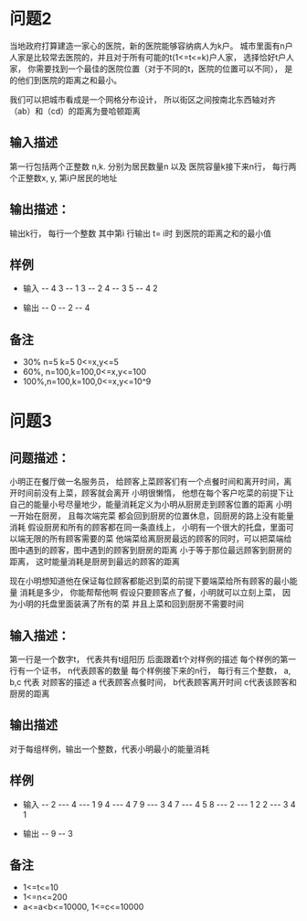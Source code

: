 
# 问题2
当地政府打算建造一家心的医院，新的医院能够容纳病人为k户。
城市里面有n户人家是比较常去医院的，并且对于所有可能的t(1<=t<=k)户人家，
选择恰好t户人家， 你需要找到一个最佳的医院位置（对于不同的t，医院的位置可以不同），
是的他们到医院的距离之和最小。

我们可以把城市看成是一个网格分布设计， 所以街区之间按南北东西轴对齐
（ab）和（cd）的距离为曼哈顿距离

## 输入描述

第一行包括两个正整数 n,k. 分别为居民数量n 以及
医院容量k接下来n行， 每行两个正整数x, y, 第i户居民的地址


## 输出描述：
输出k行， 每行一个整数 其中第i 行输出
t= i时 到医院的距离之和的最小值


## 样例
- 输入
-- 4 3
-- 1 3
-- 2 4
-- 3 5
-- 4 2

- 输出
-- 0
-- 2
-- 4

## 备注
- 30% n=5 k=5 0<=x,y<=5
- 60%, n=100,k=100,0<=x,y<=100
- 100%,n=100,k=100,0<=x,y<=10^9
 

# 问题3

## 问题描述：
小明正在餐厅做一名服务员， 给顾客上菜顾客们有一个点餐时间和离开时间，离开时间前没有上菜，顾客就会离开
小明很懒惰， 他想在每个客户吃菜的前提下让自己的能量小号尽量地少，能量消耗定义为小明从厨房走到顾客位置的距离
小明一开始在厨房， 且每次端完菜 都会回到厨房的位置休息，回厨房的路上没有能量消耗
假设厨房和所有的顾客都在同一条直线上， 小明有一个很大的托盘，里面可以端无限的所有顾客需要的菜
他端菜给离厨房最远的顾客的同时，可以把菜端给图中遇到的顾客，图中遇到的顾客到厨房的距离
小于等于那位最远顾客到厨房的距离， 这时能量消耗是厨房到最远的顾客的距离


现在小明想知道他在保证每位顾客都能迟到菜的前提下要端菜给所有顾客的最小能量
消耗是多少， 你能帮帮他啊
假设只要顾客点了餐，小明就可以立刻上菜， 因为小明的托盘里面装满了所有的菜
并且上菜和回到厨房不需要时间

## 输入描述：
第一行是一个数字t， 代表共有t组阳历
后面跟着t个对样例的描述
每个样例的第一行有一个证书， n代表顾客的数量
每个样例接下来的n行， 每行有三个整数， a, b,c 代表
对顾客的描述
a 代表顾客点餐时间， b代表顾客离开时间
c代表该顾客和厨房的距离

## 输出描述

对于每组样例，输出一个整数，代表小明最小的能量消耗


## 样例
- 输入
-- 2
--- 4
--- 1 9 4
--- 4 7 9
--- 3 4 7
--- 4 5 8
--- 2
--- 1 2 2
--- 3 4 1

- 输出
-- 9
-- 3

## 备注
- 1<=t<=10
- 1<=n<=200
- a<=a<b<=10000, 1<=c<=10000



